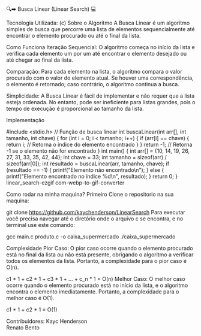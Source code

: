 🔍➡️ Busca Linear (Linear Search) 💻

Tecnologia Utilizada:
(c)
Sobre o Algoritmo
A Busca Linear é um algoritmo simples de busca que percorre uma lista de elementos sequencialmente até encontrar o elemento procurado ou até o final da lista.

Como Funciona
Iteração Sequencial: O algoritmo começa no início da lista e verifica cada elemento um por um até encontrar o elemento desejado ou até chegar ao final da lista.

Comparação: Para cada elemento na lista, o algoritmo compara o valor procurado com o valor do elemento atual. Se houver uma correspondência, o elemento é retornado; caso contrário, o algoritmo continua a busca.

Simplicidade: A Busca Linear é fácil de implementar e não requer que a lista esteja ordenada. No entanto, pode ser ineficiente para listas grandes, pois o tempo de execução é proporcional ao tamanho da lista.




Implementação

#include <stdio.h>
// Função de busca linear
int buscaLinear(int arr[], int tamanho, int chave) {
    for (int i = 0; i < tamanho; i++) {
        if (arr[i] == chave) {
            return i; // Retorna o índice do elemento encontrado
        }
    }
    return -1; // Retorna -1 se o elemento não for encontrado
    }
int main() {
    int arr[] = {10, 14, 19, 26, 27, 31, 33, 35, 42, 44};
    int chave = 33;
    int tamanho = sizeof(arr) / sizeof(arr[0]);
    int resultado = buscaLinear(arr, tamanho, chave);
    if (resultado == -1) {
        printf("Elemento não encontrado\n");
    } else {
        printf("Elemento encontrado no índice %d\n", resultado);
    }
    return 0;
}
linear_search-ezgif com-webp-to-gif-converter




Como rodar na minha maquina?
Primeiro Clone o repositorio na sua maquina:

git clone https://github.com/kaychenderson/LinearSearch
Para executar você precisa navegar até o diretório onde o arquivo c se encontra, e no terminal use este comando:

gcc main.c produto.c -o caixa_supermercado
./caixa_supermercado

Complexidade
Pior Caso:
O pior caso ocorre quando o elemento procurado está no final da lista ou não está presente, obrigando o algoritmo a verificar todos os elementos da lista. 
Portanto, a complexidade para o pior caso é O(n).

c1 * 1 + c2 * 1 + c3 * 1 + ... + c_n * 1 = O(n)
Melhor Caso:
O melhor caso ocorre quando o elemento procurado está no início da lista, e o algoritmo encontra o elemento imediatamente. 
Portanto, a complexidade para o melhor caso é O(1).

c1 * 1 + c2 * 1 = O(1)

Contribuidores:
Kayc Henderson		
Renato Bento
